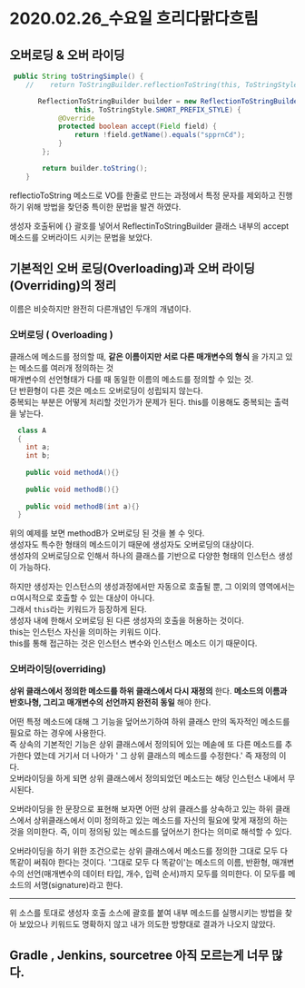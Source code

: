 # 2020.02.26_수요일 흐리다맑다흐림


## 오버로딩 & 오버 라이딩


```java
 public String toStringSimple() {
    //    return ToStringBuilder.reflectionToString(this, ToStringStyle.SIMPLE_STYLE).replace(",", "");

       ReflectionToStringBuilder builder = new ReflectionToStringBuilder(
                this, ToStringStyle.SHORT_PREFIX_STYLE) {
            @Override
            protected boolean accept(Field field) {
                return !field.getName().equals("spprnCd");
            }
        };

        return builder.toString();
    }
```
reflectioToString 메소드로 VO를 한줄로 만드는 과정에서 특정 문자를 제외하고 진행하기 위해 방법을 찾던중 특이한 문법을 발견 하였다.

생성자 호출뒤에 {} 괄호를 넣어서 ReflectinToStringBuilder 클래스 내부의 accept 메소드를 오버라이드 시키는 문법을 보았다.

## 기본적인 오버 로딩(Overloading)과 오버 라이딩(Overriding)의 정리

이름은 비슷하지만 완전히 다른개념인 두개의 개념이다.

### 오버로딩 ( Overloading )
  클래스에 메소드를 정의할 때, __같은 이름이지만 서로 다른 매개변수의 형식__ 을 가지고 있는 메소드를 여러개 정의하는 것  
  매개변수의 선언형태가 다를 때 동일한 이름의 메소드를 정의할 수 있는 것.  
  단 반환형이 다른 것은 메소드 오버로딩이 성립되지 않는다.  
  중복되는 부분은 어떻게 처리할 것인가가 문제가 된다.
  this를 이용해도 중복되는 출력을 낳는다.
 
```java
  class A
  {
    int a;
    int b;
    
    public void methodA(){}
    
    public void methodB(){}
    
    public void methodB(int a){}
  }
```

  위의 예제를 보면 methodB가 오버로딩 된 것을 볼 수 잇다.  
  생성자도 특수한 형태의 메소드이기 때문에 생성자도 오버로딩의 대상이다.  
  생성자의 오버로딩으로 인해서 하나의 클래스를 기반으로 다양한 형태의 인스턴스 생성이 가능하다.  
  
  하지만 생성자는 인스턴스의 생성과정에서만 자동으로 호출될 뿐, 그 이외의 영역에서는 ㅁ여시적으로 호출할 수 있는 대상이 아니다.  
  그래서 `this`라는 키워드가 등장하게 된다.  
  생성자 내에 한해서 오버로딩 된 다른 생성자의 호출을 허용하는 것이다.  
  this는 인스턴스 자신을 의미하는 키워드 이다.  
  this를 통해 접근하는 것은 인스턴스 변수와 인스턴스 메소드 이기 때문이다.  
  
### 오버라이딩(overriding)
  __상위 클래스에서 정의한 메소드를 하위 클래스에서 다시 재정의__ 한다.
  __메소드의 이름과 반호나형, 그리고 매개변수의 선언까지 완전히 동일__ 해야 한다.
  
  어떤 특정 메소드에 대해 그 기능을 덮어쓰기하여 하위 클래스 만의 독자적인 메소드를 필요로 하는 경우에 사용한다.  
  즉 상속의 기본적인 기능은 상위 클래스에서 정의되어 있는 메솓에 또 다른 메소드를 추가한다 였는데 거기서 더 나아가 ' 그 상위 클래스의 메소드를 수정한다.' 즉 재정의 이다.  
  오버라이딩을 하게 되면 상위 클래스에서 정의되었던 메소드는 해당 인스턴스 내에서 무시된다.
  
  오버라이딩을 한 문장으로 표현해 보자면 어떤 상위 클래스를 상속하고 있는 하위 클래스에서 상위클래스에서 이미 정의하고 있는 메소드를 자신의 필요에 맞게 재정의 하는 것을 의미한다. 즉, 이미 정의됭 있는 메소드를 덮어쓰기 한다는 의미로 해석할 수 있다.  
  
  오버라이딩을 하기 위한 조건으로는 상위 클래스에서 메소드를 정의한 그대로 모두 다 똑같이 써줘야 한다는 것이다. '그대로 모두 다 똑같이'는 메소드의 이름, 반환형, 매개변수의 선언(매개변수의 데이터 타입, 개수, 입력 순서)까지 모두를 의미한다. 이 모두를 메소드의 서명(signature)라고 한다.  

------
  
위 소스를 토대로 생성자 호출 소스에 괄호를 붙여 내부 메소드를 실행시키는 방법을 찾아 보았으나 키워드도 명확하지 않고 내가 의도한 방향대로 결과가 나오지 않았다.

## Gradle , Jenkins, sourcetree 아직 모르는게 너무 많다.

